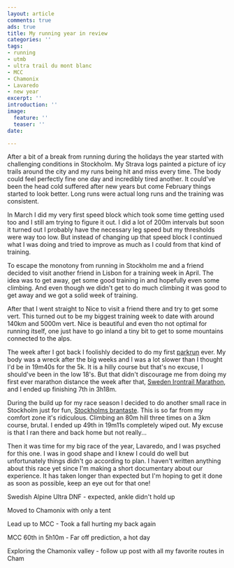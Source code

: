 ```yaml
---
layout: article
comments: true
ads: true
title: My running year in review
categories: ''
tags:
- running
- utmb
- ultra trail du mont blanc
- MCC
- Chamonix
- Lavaredo
- new year
excerpt: ''
introduction: ''
image:
  feature: ''
  teaser: ''
date: 

---
```

After a bit of a break from running during the holidays the year started with challenging conditions in Stockholm. My Strava logs painted a picture of icy trails around the city and my runs being hit and miss every time. The body could feel perfectly fine one day and incredibly tired another. It could've been the head cold suffered after new years but come February things started to look better. Long runs were actual long runs and the training was consistent.

In March I did my very first speed block which took some time getting used too and I still am trying to figure it out. I did a lot of 200m intervals but soon it turned out I probably have the necessary leg speed but my thresholds were way too low. But instead of changing up that speed block I continued what I was doing and tried to improve as much as I could from that kind of training.

To escape the monotony from running in Stockholm me and a friend decided to visit another friend in Lisbon for a training week in April. The idea was to get away, get some good training in and hopefully even some climbing. And even though we didn't get to do much climbing it was good to get away and we got a solid week of training.

After that I went straight to Nice to visit a friend there and try to get some vert. This turned out to be my biggest training week to date with around 140km and 5000m vert. Nice is beautiful and even tho not optimal for running itself, one just have to go inland a tiny bit to get to some mountains connected to the alps.

The week after I got back I foolishly decided to do my first [parkrun](https://www.parkrun.com/ "https://www.parkrun.com/") ever. My body was a wreck after the big weeks and I was a lot slower than I thought I'd be in 19m40s for the 5k. It is a hilly course but that's no excuse, I should've been in the low 18's. But that didn't discourage me from doing my first ever marathon distance the week after that, [Sweden Irontrail Marathon](http://irontrail.se/ "http://irontrail.se/"), and I ended up finishing 7th in 3h18m.

During the build up for my race season I decided to do another small race in Stockholm just for fun, [Stockholms brantaste](https://stockholmsbrantaste.se/ "https://stockholmsbrantaste.se/"). This is so far from my comfort zone it's ridiculous. Climbing an 80m hill three times on a 3km course, brutal. I ended up 49th in 19m11s completely wiped out. My excuse is that I ran there and back home but not really...

Then it was time for my big race of the year, Lavaredo, and I was psyched for this one. I was in good shape and I knew I could do well but unfortunately things didn't go according to plan. I haven't written anything about this race yet since I'm making a short documentary about our experience. It has taken longer than expected but I'm hoping to get it done as soon as possible, keep an eye out for that one!

Swedish Alpine Ultra DNF - expected, ankle didn't hold up

Moved to Chamonix with only a tent

Lead up to MCC - Took a fall hurting my back again

MCC 60th in 5h10m - Far off prediction, a hot day

Exploring the Chamonix valley - follow up post with all my favorite routes in Cham